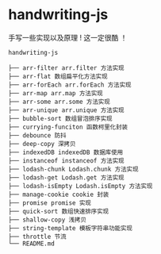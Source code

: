 <!--
 * @Author: Hansy hanshunyao_hansy@163.com
 * @Date: 2024-12-02 10:07:09
 * @LastEditors: Hansy hanshunyao_hansy@163.com
 * @LastEditTime: 2024-12-04 09:45:39
 * @FilePath: \handwriting-js\README.md
 * @Description: 这是默认设置,请设置`customMade`, 打开koroFileHeader查看配置 进行设置: https://github.com/OBKoro1/koro1FileHeader/wiki/%E9%85%8D%E7%BD%AE
-->
# handwriting-js

手写一些实现以及原理 ! 这一定很酷 ！

```
handwriting-js

├── arr-filter arr.filter 方法实现
├── arr-flat 数组扁平化方法实现
├── arr-forEach arr.forEach 方法实现
├── arr-map arr.map 方法实现
├── arr-some arr.some 方法实现
├── arr-unique arr.unique 方法实现
├── bubble-sort 数组冒泡排序实现
├── currying-funciton 函数柯里化封装
├── debounce 防抖
├── deep-copy 深拷贝
├── indexedDB indexedDB 数据库使用
├── instanceof instanceof 方法实现
├── lodash-chunk Lodash.chunk 方法实现
├── lodash-get Lodash.get 方法实现
├── lodash-isEmpty Lodash.isEmpty 方法实现
├── manage-cookie cookie 封装
├── promise promise 实现
├── quick-sort 数组快速排序实现
├── shallow-copy 浅拷贝
├── string-template 模板字符串功能实现
├── throttle 节流
└── README.md

```
